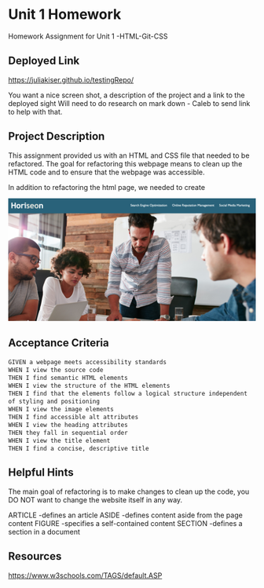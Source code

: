 # Unit 1 Homework
Homework Assignment for Unit 1 -HTML-Git-CSS

## Deployed Link
https://juliakiser.github.io/testingRepo/

You want a nice screen shot, a description of the project and a link to the deployed sight
Will need to do research on mark down - Caleb to send link to help with that. 

## Project Description

This assignment provided us with an HTML and CSS file that needed to be refactored. The goal for refactoring this webpage means to clean up the HTML code and to ensure that the webpage was accessible. 

In addition to refactoring the html page, we needed to create 


![](assets/images/ScreenShot.png)

## Acceptance Criteria

```
GIVEN a webpage meets accessibility standards
WHEN I view the source code
THEN I find semantic HTML elements
WHEN I view the structure of the HTML elements
THEN I find that the elements follow a logical structure independent of styling and positioning
WHEN I view the image elements
THEN I find accessible alt attributes
WHEN I view the heading attributes
THEN they fall in sequential order
WHEN I view the title element
THEN I find a concise, descriptive title

```
## Helpful Hints

The main goal of refactoring is to make changes to clean up the code, you DO NOT want to change the website itself in any way.

ARTICLE -defines an article
ASIDE -defines content aside from the page content
FIGURE -specifies a self-contained content
SECTION -defines a section in a document

## Resources
https://www.w3schools.com/TAGS/default.ASP


